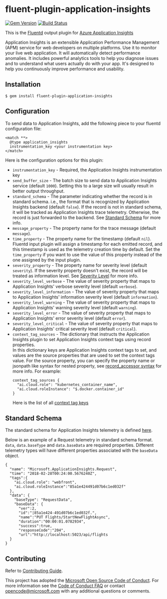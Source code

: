 # fluent-plugin-application-insights

[![Gem Version](https://badge.fury.io/rb/fluent-plugin-application-insights.svg)](https://badge.fury.io/rb/fluent-plugin-application-insights)
[![Build Status](https://travis-ci.org/Microsoft/fluent-plugin-application-insights.svg?branch=master)](https://travis-ci.org/Microsoft/fluent-plugin-application-insights)

This is the [Fluentd](https://fluentd.org/) output plugin for [Azure Application Insights](https://docs.microsoft.com/azure/application-insights/)

Application Insights is an extensible Application Performance Management (APM) service for web developers on multiple platforms.
Use it to monitor your live web application. It will automatically detect performance anomalies. It includes powerful analytics
tools to help you diagnose issues and to understand what users actually do with your app.
It's designed to help you continuously improve performance and usability.

## Installation

```
$ gem install fluent-plugin-application-insights
```

## Configuration

To send data to Application Insights, add the following piece to your fluentd configuration file:

```
<match **>
  @type application_insights
  instrumentation_key <your instrumentation key>
</match>
```

Here is the configuration options for this plugin:

* `instrumentation_key` - Required, the Application Insights instrumentation key
* `send_buffer_size` - The batch size to send data to Application Insights service (default `1000`). Setting this to a large size will usually result in better output throughput.
* `standard_schema` - The parameter indicating whether the record is in standard schema. i.e., the format that is recognized by Application Insights backend (default `false`).
If the record is not in standard schema, it will be tracked as Application Insights trace telemetry. Otherwise, the record is just forwarded to the backend. See [Standard Schema](#standard-schema) for more info.
* `message_property` - The property name for the trace message (default `message`).
* `time_property` - The property name for the timestamp (default `nil`).  
    Fluentd input plugin will assign a timestamp for each emitted record, and this timestamp is used as the telemetry creation time by default. Set the `time_property` if you want to use the value of this property instead of the one assigned by the input plugin.
* `severity_property` - The property name for severity level (default `severity`). If the severity property doesn't exist, the record will be treated as information level. See [Severity Level](https://docs.microsoft.com/azure/application-insights/application-insights-data-model-trace-telemetry#severity-level) for more info.
* `severity_level_verbose` - The value of severity property that maps to Application Insights' verbose severity level (default `verbose`).
* `severity_level_information` - The value of severity property that maps to Application Insights' information severity level (default `information`).
* `severity_level_warning` - The value of severity property that maps to Application Insights' warning severity level (default `warning`).
* `severity_level_error` - The value of severity property that maps to Application Insights' error severity level (default `error`).
* `severity_level_critical` - The value of severity property that maps to Application Insights' critical severity level (default `critical`).
* `context_tag_sources` - The dictionary that instructs the Application Insights plugin to set Application Insights context tags using record properties.  
    In this dictionary keys are Application Insights context tags to set, and values are the source properties that are used to set the context tags value. For the source property, you can specify the property name or jsonpath like syntax for nested property, see [record_accessor syntax](https://docs.fluentd.org/v1.0/articles/api-plugin-helper-record_accessor#syntax) for more info. For example:
    ```
    context_tag_sources {
      "ai.cloud.role": "kubernetes_container_name",
      "ai.cloud.roleInstance": "$.docker.container_id"
    }
    ```
    Here is the list of all [context tag keys](https://github.com/Microsoft/ApplicationInsights-dotnet/blob/develop/Schema/PublicSchema/ContextTagKeys.bond)

## Standard Schema

The standard schema for Application Insights telemetry is defined [here](https://github.com/Microsoft/ApplicationInsights-Home/tree/master/EndpointSpecs/Schemas/Bond).

Below is an example of a Request telemetry in standard schema format. `data`, `data.baseType` and `data.baseData` are required properties. Different telemetry types will have different properties associated with the `baseData` object.

```
{
  "name": "Microsoft.ApplicationInsights.Request",
  "time": "2018-02-28T00:24:00.5676240Z",
  "tags":{
    "ai.cloud.role": "webfront",
    "ai.cloud.roleInstance":"85a1e424491d07b6c1ed032f"
  },
  "data": {
    "baseType": "RequestData",
    "baseData": {
      "ver":2,
      "id":"|85a1e424-491d07b6c1ed032f.",
      "name":"PUT Flights/StartNewFlightAsync",
      "duration":"00:00:01.0782934",
      "success":true,
      "responseCode":"204",
      "url":"http://localhost:5023/api/flights
  }
}
```

## Contributing
Refer to [Contributing Guide](CONTRIBUTING.md).

This project has adopted the [Microsoft Open Source Code of Conduct](https://opensource.microsoft.com/codeofconduct/).
For more information see the [Code of Conduct FAQ](https://opensource.microsoft.com/codeofconduct/faq/) or
contact [opencode@microsoft.com](mailto:opencode@microsoft.com) with any additional questions or comments.
